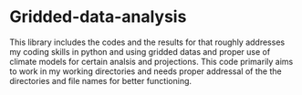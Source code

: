 # Gridded-data-analysis
This library includes the codes and the results for that roughly addresses my coding skills in python and using gridded datas and proper use of climate models for certain analsis and projections. This code primarily aims to work in my working directories and needs proper addressal of the the directories and file names for better functioning.

